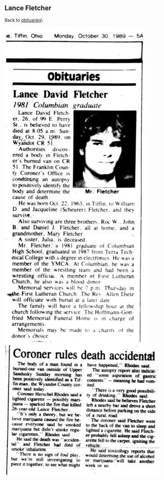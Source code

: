 ## Lance Fletcher

Back to [obituaries](../obituaries.md)\

![](Lance-Fletcher.1of2.jpg) ![](Lance-Fletcher.2of2.jpg)